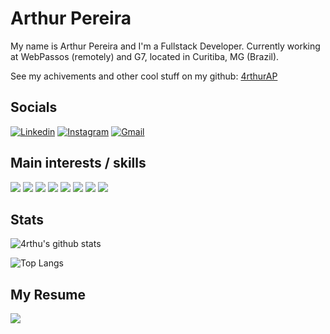 <!--
![](https://cr-ss-service.azurewebsites.net/api/ScreenShot?widget=summary&username=sfourm&badges=2&show-avatar=false&branding=false&style=--header-bg-color:%23444)
-->
# Arthur Pereira 

My name is Arthur Pereira and I'm a Fullstack Developer. Currently working at WebPassos (remotely) and G7, located in Curitiba, MG (Brazil).

See my achivements and other cool stuff on my github: [4rthurAP](https://github.com/4rthurAP)

## Socials

[![Linkedin](https://img.shields.io/badge/LinkedIn-blue?style=for-the-badge&logo=Linkedin&logoColor=white&link=https://www.linkedin.com/in/arthur-pereira-9b928b202/)](https://www.linkedin.com/in/arthur-pereira-9b928b202/) 
[![Instagram](https://img.shields.io/badge/Instagram-E4405F?style=for-the-badge&logo=instagram&logoColor=white)](https://www.instagram.com/4rthur_pereira/)
[![Gmail](https://img.shields.io/badge/Gmail-D14836?style=for-the-badge&logo=gmail&logoColor=white)](arthuraapsilva@gmail.com)

## Main interests / skills

![](https://img.shields.io/badge/.NET-5C2D91?style=for-the-badge&logo=.net&logoColor=white)
![](https://img.shields.io/badge/JavaScript-323330?style=for-the-badge&logo=javascript&logoColor=F7DF1E)
![](https://img.shields.io/badge/Node.js-43853D?style=for-the-badge&logo=node.js&logoColor=white)
![](https://img.shields.io/badge/C%23-239120?style=for-the-badge&logo=c-sharp&logoColor=white)
![](https://img.shields.io/badge/PHP-777BB4?style=for-the-badge&logo=php&logoColor=white)
![](https://img.shields.io/badge/Python-14354C?style=for-the-badge&logo=python&logoColor=white)
![](https://img.shields.io/badge/.NET-5C2D91?style=for-the-badge&logo=.net&logoColor=white)
![](https://img.shields.io/badge/Bootstrap-563D7C?style=for-the-badge&logo=bootstrap&logoColor=white)

## Stats

![4rthu's github stats](https://github-readme-stats.vercel.app/api?username=4rthurAP&count_private=true&show_icons=true&theme=dracula)

![Top Langs](https://github-readme-stats.vercel.app/api/top-langs/?username=4rthurAP&exclude_repo=USP)

## My Resume
![](https://www.samuelsergio.com/curriculo_arthurpereira_en)




